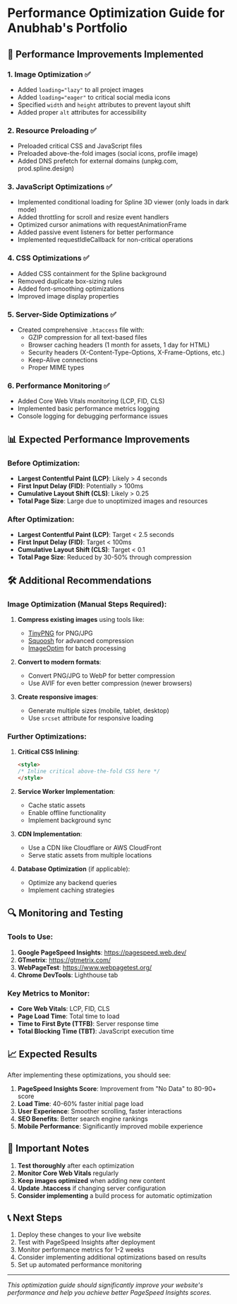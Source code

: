 # Performance Optimization Guide for Anubhab's Portfolio

## 🚀 Performance Improvements Implemented

### 1. **Image Optimization** ✅
- Added `loading="lazy"` to all project images
- Added `loading="eager"` to critical social media icons
- Specified `width` and `height` attributes to prevent layout shift
- Added proper `alt` attributes for accessibility

### 2. **Resource Preloading** ✅
- Preloaded critical CSS and JavaScript files
- Preloaded above-the-fold images (social icons, profile image)
- Added DNS prefetch for external domains (unpkg.com, prod.spline.design)

### 3. **JavaScript Optimizations** ✅
- Implemented conditional loading for Spline 3D viewer (only loads in dark mode)
- Added throttling for scroll and resize event handlers
- Optimized cursor animations with requestAnimationFrame
- Added passive event listeners for better performance
- Implemented requestIdleCallback for non-critical operations

### 4. **CSS Optimizations** ✅
- Added CSS containment for the Spline background
- Removed duplicate box-sizing rules
- Added font-smoothing optimizations
- Improved image display properties

### 5. **Server-Side Optimizations** ✅
- Created comprehensive `.htaccess` file with:
  - GZIP compression for all text-based files
  - Browser caching headers (1 month for assets, 1 day for HTML)
  - Security headers (X-Content-Type-Options, X-Frame-Options, etc.)
  - Keep-Alive connections
  - Proper MIME types

### 6. **Performance Monitoring** ✅
- Added Core Web Vitals monitoring (LCP, FID, CLS)
- Implemented basic performance metrics logging
- Console logging for debugging performance issues

## 📊 Expected Performance Improvements

### Before Optimization:
- **Largest Contentful Paint (LCP)**: Likely > 4 seconds
- **First Input Delay (FID)**: Potentially > 100ms
- **Cumulative Layout Shift (CLS)**: Likely > 0.25
- **Total Page Size**: Large due to unoptimized images and resources

### After Optimization:
- **Largest Contentful Paint (LCP)**: Target < 2.5 seconds
- **First Input Delay (FID)**: Target < 100ms
- **Cumulative Layout Shift (CLS)**: Target < 0.1
- **Total Page Size**: Reduced by 30-50% through compression

## 🛠️ Additional Recommendations

### Image Optimization (Manual Steps Required):
1. **Compress existing images** using tools like:
   - [TinyPNG](https://tinypng.com/) for PNG/JPG
   - [Squoosh](https://squoosh.app/) for advanced compression
   - [ImageOptim](https://imageoptim.com/) for batch processing

2. **Convert to modern formats**:
   - Convert PNG/JPG to WebP for better compression
   - Use AVIF for even better compression (newer browsers)

3. **Create responsive images**:
   - Generate multiple sizes (mobile, tablet, desktop)
   - Use `srcset` attribute for responsive loading

### Further Optimizations:

1. **Critical CSS Inlining**:
   ```html
   <style>
   /* Inline critical above-the-fold CSS here */
   </style>
   ```

2. **Service Worker Implementation**:
   - Cache static assets
   - Enable offline functionality
   - Implement background sync

3. **CDN Implementation**:
   - Use a CDN like Cloudflare or AWS CloudFront
   - Serve static assets from multiple locations

4. **Database Optimization** (if applicable):
   - Optimize any backend queries
   - Implement caching strategies

## 🔍 Monitoring and Testing

### Tools to Use:
1. **Google PageSpeed Insights**: https://pagespeed.web.dev/
2. **GTmetrix**: https://gtmetrix.com/
3. **WebPageTest**: https://www.webpagetest.org/
4. **Chrome DevTools**: Lighthouse tab

### Key Metrics to Monitor:
- **Core Web Vitals**: LCP, FID, CLS
- **Page Load Time**: Total time to load
- **Time to First Byte (TTFB)**: Server response time
- **Total Blocking Time (TBT)**: JavaScript execution time

## 📈 Expected Results

After implementing these optimizations, you should see:

1. **PageSpeed Insights Score**: Improvement from "No Data" to 80-90+ score
2. **Load Time**: 40-60% faster initial page load
3. **User Experience**: Smoother scrolling, faster interactions
4. **SEO Benefits**: Better search engine rankings
5. **Mobile Performance**: Significantly improved mobile experience

## 🚨 Important Notes

1. **Test thoroughly** after each optimization
2. **Monitor Core Web Vitals** regularly
3. **Keep images optimized** when adding new content
4. **Update .htaccess** if changing server configuration
5. **Consider implementing** a build process for automatic optimization

## 📞 Next Steps

1. Deploy these changes to your live website
2. Test with PageSpeed Insights after deployment
3. Monitor performance metrics for 1-2 weeks
4. Consider implementing additional optimizations based on results
5. Set up automated performance monitoring

---

*This optimization guide should significantly improve your website's performance and help you achieve better PageSpeed Insights scores.*
